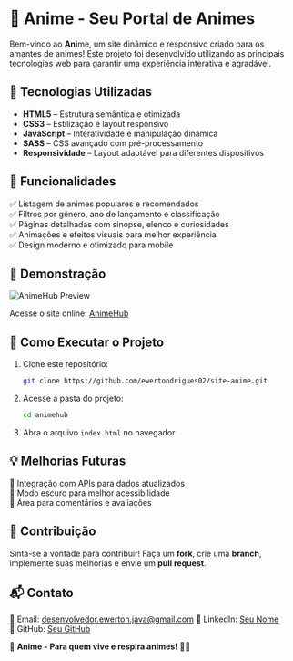 # 🎌 Anime - Seu Portal de Animes

Bem-vindo ao **Ani**me, um site dinâmico e responsivo criado para os amantes de animes! Este projeto foi desenvolvido utilizando as principais tecnologias web para garantir uma experiência interativa e agradável.

## 🚀 Tecnologias Utilizadas

- **HTML5** – Estrutura semântica e otimizada
- **CSS3** – Estilização e layout responsivo
- **JavaScript** – Interatividade e manipulação dinâmica
- **SASS** – CSS avançado com pré-processamento
- **Responsividade** – Layout adaptável para diferentes dispositivos

## 🎯 Funcionalidades

✅ Listagem de animes populares e recomendados  
✅ Filtros por gênero, ano de lançamento e classificação  
✅ Páginas detalhadas com sinopse, elenco e curiosidades  
✅ Animações e efeitos visuais para melhor experiência  
✅ Design moderno e otimizado para mobile  

## 📸 Demonstração

![AnimeHub Preview]([link_da_imagem_preview](https://ewertondrigues02.github.io/site-anime/))

Acesse o site online: [AnimeHub](https://ewertondrigues02.github.io/site-anime/)

## 📌 Como Executar o Projeto

1. Clone este repositório:
   ```bash
   git clone https://github.com/ewertondrigues02/site-anime.git
   ```
2. Acesse a pasta do projeto:
   ```bash
   cd animehub
   ```
3. Abra o arquivo `index.html` no navegador

## 💡 Melhorias Futuras

🔹 Integração com APIs para dados atualizados  
🔹 Modo escuro para melhor acessibilidade  
🔹 Área para comentários e avaliações  

## 🤝 Contribuição

Sinta-se à vontade para contribuir! Faça um **fork**, crie uma **branch**, implemente suas melhorias e envie um **pull request**.

## 📬 Contato

📧 Email: desenvolvedor.ewerton.java@gmail.com 
🔗 LinkedIn: [Seu Nome](https://linkedin.com/in/ewerton-rodrigues)  
🐙 GitHub: [Seu GitHub](https://github.com/ewertondrigues02)  

🚀 **Anime - Para quem vive e respira animes!** 🎥🍜


